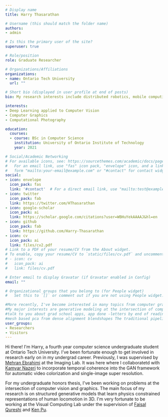 ```yaml
---
# Display name
title: Harry Thasarathan

# Username (this should match the folder name)
authors:
- admin

# Is this the primary user of the site?
superuser: true

# Role/position
role: Graduate Researcher

# Organizations/Affiliations
organizations:
- name: Ontario Tech University
  url: ""

# Short bio (displayed in user profile at end of posts)
bio: My research interests include distributed robotics, mobile computing and programmable matter.

interests:
- Deep Learning applied to Computer Vision
- Computer Graphics 
- Computational Photography

education:
  courses:
  - course: BSc in Computer Science
    institution: University of Ontario Institute of Technology
    year: 2021

# Social/Academic Networking
# For available icons, see: https://sourcethemes.com/academic/docs/page-builder/#icons
#   For an email link, use "fas" icon pack, "envelope" icon, and a link in the
#   form "mailto:your-email@example.com" or "#contact" for contact widget.
social:
- icon: envelope
  icon_pack: fas
  link: '#contact'  # For a direct email link, use "mailto:test@example.org".
- icon: twitter
  icon_pack: fab
  link: https://twitter.com/HThasarathan
- icon: google-scholar
  icon_pack: ai
  link: https://scholar.google.com/citations?user=WBHuYekAAAAJ&hl=en
- icon: github
  icon_pack: fab
  link: https://github.com/Harry-Thasarathan
- icon: cv
  icon_pack: ai
  link: files/cv2.pdf
# Link to a PDF of your resume/CV from the About widget.
# To enable, copy your resume/CV to `static/files/cv.pdf` and uncomment the lines below.
# - icon: cv
#   icon_pack: ai
#   link: files/cv.pdf

# Enter email to display Gravatar (if Gravatar enabled in Config)
email: ""

# Organizational groups that you belong to (for People widget)
#   Set this to `[]` or comment out if you are not using People widget.

#More recently, I've become interested in many topics from computer graphics and how we can leverage them to circumvent many of the problems in existing generative models by incorporating 3D information into neural representations. For example, recently I've been working on modeling human motion kinematics temporally using parameterized mesh for motion editing and synthesis for applications in digital avatars. Currently, I'm working on these problems at the Visual Computing Lab with Professor Faisal Qureshi. 
#My major interests are generative modeling at the intersection of computer vision and computer graphics and how we can apply them to improve traditional pipelines and workflows. More recently, I've been focusing my efforts on bridging concepts from computer graphics into deep learning for computer vision. The photorealism produced by the traditional rendering pipeline can provide useful insights to the structure of neural representations for real-time graphics problems. Currently, I'm working under the supervision of [Faisal Qureshi](http://vclab.science.uoit.ca/) at the Visual Computing Lab. situation change/end of summer/online most people say just note/letters 
#talk to you about grad school apps, app done -letters by end of reading week
#mesh based pca from dense alignment blendshapes The traditional pipelines for rendering and animation can provide useful insights to the structure of neural representations that can improve the quality and tooling of real-time graphics.
user_groups:
- Researchers
- Visitors
---
```


Hi there! I'm Harry, a fourth year computer science undergraduate student at Ontario Tech University. I've been fortunate enough to get involved in research early on in my undergrad career. Previously, I was supervised by [Mehran Ebrahimi](http://www.imaginglab.ca/index.html) at the Imaging Lab. It was here where I collaboratetd with [Kamyar Nazeri](https://knazeri.github.io/) to incorporate temporal coherence into the GAN framework for automatic video colorization and single-image super resolution.

For my undergraduate honors thesis, I've been working on problems at the intersection of computer vision and graphics. The main focus of my research is on structured generative models that learn physics constrained representations of human locomotion in 3D. I'm very fortunate to be working at the Visual Computing Lab under the supervision of [Faisal Qureshi](http://vclab.science.uoit.ca/) and [Ken Pu](http://db.science.uoit.ca/ken.pu/). 

